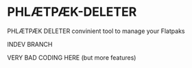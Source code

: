 # PHLÆTPÆK-DELETER
PHLÆTPÆK DELETER convinient tool to manage your Flatpaks

INDEV BRANCH

VERY BAD CODING HERE 
(but more features)
